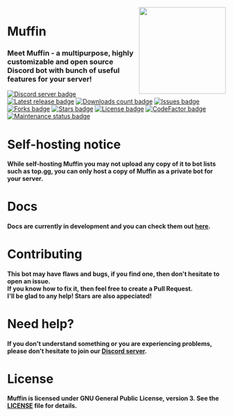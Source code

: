 <img align="right" src="./assets/avatar.png" height="200" width="200">

# Muffin
### Meet Muffin - a multipurpose, highly customizable and open source Discord bot with bunch of useful features for your server!

[![Discord server badge](https://img.shields.io/discord/844175881593552967?color=%237289DA)](https://discord.gg/zgdffUdxSj)
[![Latest release badge](https://img.shields.io/github/v/release/Tegnio/muffin)](https://github.com/Tegnio/muffin/releases)
[![Downloads count badge](https://img.shields.io/github/downloads/Tegnio/muffin/total)](https://github.com/Tegnio/muffin/releases)
[![Issues badge](https://img.shields.io/github/issues/Tegnio/muffin)](https://github.com/Tegnio/muffin/issues)
[![Forks badge](https://img.shields.io/github/forks/Tegnio/muffin)](https://github.com/Tegnio/muffin/network/members)
[![Stars badge](https://img.shields.io/github/stars/Tegnio/muffin)](https://github.com/Tegnio/muffin/stargazers)
[![License badge](https://img.shields.io/github/license/Tegnio/muffin)](https://github.com/Tegnio/muffin/blob/main/LICENSE)
[![CodeFactor badge](https://www.codefactor.io/repository/github/Tegnio/muffin/badge)](https://www.codefactor.io/repository/github/Tegnio/muffin)
[![Maintenance status badge](https://img.shields.io/maintenance/yes/2021)](https://github.com/Tegnio/muffin/commits/)

# Self-hosting notice
#### While self-hosting Muffin you may not upload any copy of it to bot lists such as top.gg, you can only host a copy of Muffin as a private bot for your server.

# Docs
#### Docs are currently in development and you can check them out [here](./docs).

# Contributing
<h4>This bot may have flaws and bugs, if you find one, then don't hesitate to open an issue.
<br>
If you know how to fix it, then feel free to create a Pull Request.
<br>
I'll be glad to any help! Stars are also appeciated!</h4>

# Need help?
#### If you don't understand something or you are experiencing problems, please don't hesitate to join our [Discord server](https://discord.gg/zgdffUdxSj).

# License
#### Muffin is licensed under GNU General Public License, version 3. See the [LICENSE](./LICENSE) file for details.